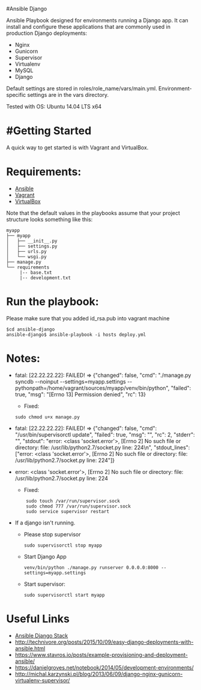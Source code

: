 #Ansible Django

Ansible Playbook designed for environments running a Django app. It can install and configure these applications that are commonly used in production Django deployments:

+ Nginx
+ Gunicorn
+ Supervisor
+ Virtualenv
+ MySQL
+ Django

Default settings are stored in roles/role_name/vars/main.yml. Environment-specific settings are in the vars directory.

Tested with OS: Ubuntu 14.04 LTS x64


#Getting Started
===============
A quick way to get started is with Vagrant and VirtualBox.

Requirements:
============
+ [Ansible](http://docs.ansible.com/ansible/intro_installation.html)
+ [Vagrant](https://www.vagrantup.com/downloads.html)
+ [VirtualBox](https://www.virtualbox.org/wiki/Downloads)


Note that the default values in the playbooks assume that your project structure looks something like this:
```
myapp
├── myapp
│   ├── __init__.py
│   ├── settings.py
│   ├── urls.py
│   └── wsgi.py
├── manage.py
└── requirements
     |-- base.txt
     |-- development.txt
```

Run the playbook:
=================
Please make sure that you added id_rsa.pub into vagrant machine
```
$cd ansible-django
ansible-django$ ansible-playbook -i hosts deploy.yml
```

Notes:
======

+ fatal: [22.22.22.22]: FAILED! => {"changed": false, "cmd": "./manage.py syncdb --noinput --settings=myapp.settings --pythonpath=/home/vagrant/sources/myapp/venv/bin/python", "failed": true, "msg": "[Errno 13] Permission denied", "rc": 13}

	- Fixed:
	```
	sudo chmod u+x manage.py
	```

+ fatal: [22.22.22.22]: FAILED! => {"changed": false, "cmd": "/usr/bin/supervisorctl update", "failed": true, "msg": "", "rc": 2, "stderr": "", "stdout": "error: <class 'socket.error'>, [Errno 2] No such file or directory: file: /usr/lib/python2.7/socket.py line: 224\n", "stdout_lines": ["error: <class 'socket.error'>, [Errno 2] No such file or directory: file: /usr/lib/python2.7/socket.py line: 224"]}
+ error: <class 'socket.error'>, [Errno 2] No such file or directory: file: /usr/lib/python2.7/socket.py line: 224

	- Fixed:
	```
		sudo touch /var/run/supervisor.sock
		sudo chmod 777 /var/run/supervisor.sock
		sudo service supervisor restart
	```

+ If a django isn't running.
	- Please stop supervisor
		```
		sudo supervisorctl stop myapp
		```
	- Start Django App
		```
		venv/bin/python ./manage.py runserver 0.0.0.0:8000 --settings=myapp.settings
		```
	- Start supervisor:
		```
		sudo supervisorctl start myapp
		```


Useful Links
============
+ [Ansible Django Stack](https://github.com/jcalazan/ansible-django-stack/)
+ http://technivore.org/posts/2015/10/09/easy-django-deployments-with-ansible.html
+ https://www.stavros.io/posts/example-provisioning-and-deployment-ansible/
+ https://danielgroves.net/notebook/2014/05/development-environments/
+ http://michal.karzynski.pl/blog/2013/06/09/django-nginx-gunicorn-virtualenv-supervisor/
